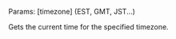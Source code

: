 Params: &lbrack;timezone&rbrack; (EST, GMT, JST...)

Gets the current time for the specified timezone.